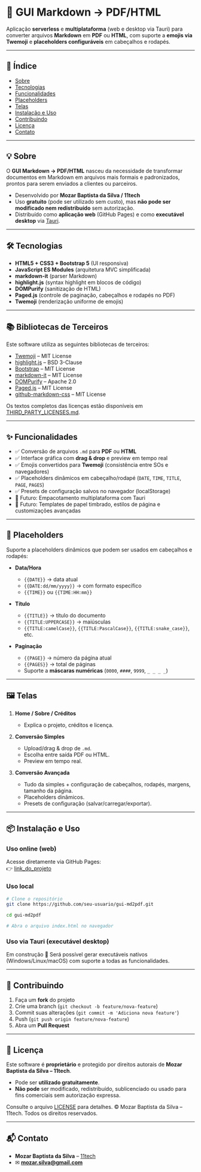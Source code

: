 # 📌 GUI Markdown → PDF/HTML

Aplicação **serverless** e **multiplataforma** (web e desktop via Tauri) para converter arquivos **Markdown** em **PDF** ou **HTML**, com suporte a **emojis via Twemoji** e **placeholders configuráveis** em cabeçalhos e rodapés.

---

## 📖 Índice
- [Sobre](#-sobre)
- [Tecnologias](#-tecnologias)
- [Funcionalidades](#-funcionalidades)
- [Placeholders](#-placeholders)
- [Telas](#-telas)
- [Instalação e Uso](#-instalação-e-uso)
- [Contribuindo](#-contribuindo)
- [Licença](#-licença)
- [Contato](#-contato)

---

## 💡 Sobre
O **GUI Markdown → PDF/HTML** nasceu da necessidade de transformar documentos em Markdown em arquivos mais formais e padronizados, prontos para serem enviados a clientes ou parceiros.

- Desenvolvido por **Mozar Baptista da Silva / 11tech**  
- Uso **gratuito** (pode ser utilizado sem custo), mas **não pode ser modificado nem redistribuído** sem autorização.  
- Distribuído como **aplicação web** (GitHub Pages) e como **executável desktop** via [Tauri](https://tauri.app/).  

---

## 🛠 Tecnologias
- **HTML5 + CSS3 + Bootstrap 5** (UI responsiva)  
- **JavaScript ES Modules** (arquitetura MVC simplificada)  
- **markdown-it** (parser Markdown)  
- **highlight.js** (syntax highlight em blocos de código)  
- **DOMPurify** (sanitização de HTML)  
- **Paged.js** (controle de paginação, cabeçalhos e rodapés no PDF)  
- **Twemoji** (renderização uniforme de emojis)  

---

## 📚 Bibliotecas de Terceiros

Este software utiliza as seguintes bibliotecas de terceiros:

- [Twemoji](https://github.com/twitter/twemoji) – MIT License  
- [highlight.js](https://highlightjs.org/) – BSD 3-Clause  
- [Bootstrap](https://getbootstrap.com/) – MIT License  
- [markdown-it](https://github.com/markdown-it/markdown-it) – MIT License  
- [DOMPurify](https://github.com/cure53/DOMPurify) – Apache 2.0  
- [Paged.js](https://pagedjs.org/) – MIT License  
- [github-markdown-css](https://github.com/sindresorhus/github-markdown-css) – MIT License  

Os textos completos das licenças estão disponíveis em [THIRD_PARTY_LICENSES.md](THIRD_PARTY_LICENSES.md).

---
## ✨ Funcionalidades
- ✅ Conversão de arquivos `.md` para **PDF** ou **HTML**  
- ✅ Interface gráfica com **drag & drop** e preview em tempo real  
- ✅ Emojis convertidos para **Twemoji** (consistência entre SOs e navegadores)  
- ✅ Placeholders dinâmicos em cabeçalho/rodapé (`DATE`, `TIME`, `TITLE`, `PAGE`, `PAGES`)  
- ✅ Presets de configuração salvos no navegador (localStorage)  
- 🚧 Futuro: Empacotamento multiplataforma com Tauri  
- 🚧 Futuro: Templates de papel timbrado, estilos de página e customizações avançadas  

---

## 🔖 Placeholders
Suporte a placeholders dinâmicos que podem ser usados em cabeçalhos e rodapés:

- **Data/Hora**  
  - `{{DATE}}` → data atual  
  - `{{DATE:dd/mm/yyyy}}` → com formato específico  
  - `{{TIME}}` ou `{{TIME:HH:mm}}`  

- **Título**  
  - `{{TITLE}}` → título do documento  
  - `{{TITLE:UPPERCASE}}` → maiúsculas  
  - `{{TITLE:camelCase}}`, `{{TITLE:PascalCase}}`, `{{TITLE:snake_case}}`, etc.  

- **Paginação**  
  - `{{PAGE}}` → número da página atual  
  - `{{PAGES}}` → total de páginas  
  - Suporte a **máscaras numéricas** (`0000`, `####`, `9999`, `_ _ _ _`)  

---

## 🖼 Telas
1. **Home / Sobre / Créditos**  
   - Explica o projeto, créditos e licença.  

2. **Conversão Simples**  
   - Upload/drag & drop de `.md`.  
   - Escolha entre saída PDF ou HTML.  
   - Preview em tempo real.  

3. **Conversão Avançada**  
   - Tudo da simples + configuração de cabeçalhos, rodapés, margens, tamanho da página.  
   - Placeholders dinâmicos.  
   - Presets de configuração (salvar/carregar/exportar).  

---

## 📦 Instalação e Uso

### Uso online (web)
Acesse diretamente via GitHub Pages:  
👉 [link_do_projeto](https://github.com/seu-usuario/gui-md2pdf)

### Uso local
```bash
# Clone o repositório
git clone https://github.com/seu-usuario/gui-md2pdf.git

cd gui-md2pdf

# Abra o arquivo index.html no navegador
````

### Uso via Tauri (executável desktop)

Em construção 🚧
Será possível gerar executáveis nativos (Windows/Linux/macOS) com suporte a todas as funcionalidades.

---

## 🤝 Contribuindo

1. Faça um **fork** do projeto
2. Crie uma branch (`git checkout -b feature/nova-feature`)
3. Commit suas alterações (`git commit -m 'Adiciona nova feature'`)
4. Push (`git push origin feature/nova-feature`)
5. Abra um **Pull Request**

---

## 📜 Licença

Este software é **proprietário** e protegido por direitos autorais de **Mozar Baptista da Silva – 11tech**.

* Pode ser **utilizado gratuitamente**.
* **Não pode** ser modificado, redistribuído, sublicenciado ou usado para fins comerciais sem autorização expressa.

Consulte o arquivo [LICENSE](LICENSE) para detalhes.
© Mozar Baptista da Silva – 11tech. Todos os direitos reservados.

---

## 📬 Contato

* **Mozar Baptista da Silva** – [11tech](http://www.11tech.com.br)
* ✉ **[mozar.silva@gmail.com](mailto:mozar.silva@gmail.com)**



